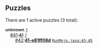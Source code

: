 ## Puzzles

There are 1 active puzzles (3 total):


<del>unknown</del> [`?`](../master/?)<br/>
&nbsp;&nbsp;&nbsp;&nbsp;[#41](https://github.com/jcabi/jcabi-dynamodb-maven-plugin/pull/41):[<del>41</del>](https://github.com/jcabi/jcabi-dynamodb-maven-plugin/pull/41) [`?`](../master/?)<br/>
&nbsp;&nbsp;&nbsp;&nbsp;&nbsp;&nbsp;&nbsp;&nbsp;[#42](https://github.com/jcabi/jcabi-dynamodb-maven-plugin/issues/42):[**41-e81ff08d**](https://github.com/jcabi/jcabi-dynamodb-maven-plugin/issues/42) [`RunMojo.java:43-45`](../master/src/main/java/com/jcabi/dynamodb/maven/plugin/RunMojo.java#L43-L45)<br/>